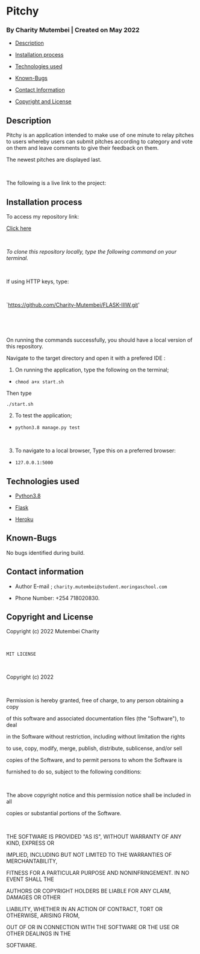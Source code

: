 

# Pitchy

### By Charity Mutembei | Created on May 2022

+ [Description](#Description)

+ [Installation process](#installation-process)

+ [Technologies used](#technologies-used)

+ [Known-Bugs](#known-bugs)

+ [Contact Information](#contact-information)

+ [Copyright and License](#copyright-and-license-information) 

## Description

Pitchy is an application intended to make use of one minute to relay pitches to users whereby users can submit pitches according to category and vote on them and leave comments to give their feedback on them.<br>

The newest pitches are displayed last.

​

The following is a live link to the project:

## Installation process

To access my repository link:

[Click here](https://github.com/Charity-Mutembei/FLASK-IIIW)

​

*To clone this repository locally, type the following command on your terminal.*

​

If using HTTP keys, type:

​

`https://github.com/Charity-Mutembei/FLASK-IIIW.git'


​


​

On running the commands successfully, you should have a local version of this repository.

Navigate to the target directory and open it with a prefered IDE :

1. On running the application, type the following on the terminal;

+ `chmod a+x start.sh`

Then type

`./start.sh`

2. To test the application;

+ `python3.8 manage.py test`

​

3. To navigate to a local browser, Type this on a preferred browser:

+ `127.0.0.1:5000`

## Technologies used

* [Python3.8](https://www.python.org/)

* [Flask](http://flask.pocoo.org/)

* [Heroku](https://heroku.com)

## Known-Bugs

No bugs identified during build.

## Contact information

+ Author E-mail ; `charity.mutembei@student.moringaschool.com`

+ Phone Number: +254 718020830.

## Copyright and License

Copyright (c) 2022 Mutembei Charity

​

`MIT LICENSE`

​

Copyright (c) 2022 

​

Permission is hereby granted, free of charge, to any person obtaining a copy

of this software and associated documentation files (the "Software"), to deal

in the Software without restriction, including without limitation the rights

to use, copy, modify, merge, publish, distribute, sublicense, and/or sell

copies of the Software, and to permit persons to whom the Software is

furnished to do so, subject to the following conditions:

​

The above copyright notice and this permission notice shall be included in all

copies or substantial portions of the Software.

​

THE SOFTWARE IS PROVIDED "AS IS", WITHOUT WARRANTY OF ANY KIND, EXPRESS OR

IMPLIED, INCLUDING BUT NOT LIMITED TO THE WARRANTIES OF MERCHANTABILITY,

FITNESS FOR A PARTICULAR PURPOSE AND NONINFRINGEMENT. IN NO EVENT SHALL THE

AUTHORS OR COPYRIGHT HOLDERS BE LIABLE FOR ANY CLAIM, DAMAGES OR OTHER

LIABILITY, WHETHER IN AN ACTION OF CONTRACT, TORT OR OTHERWISE, ARISING FROM,

OUT OF OR IN CONNECTION WITH THE SOFTWARE OR THE USE OR OTHER DEALINGS IN THE

SOFTWARE.







